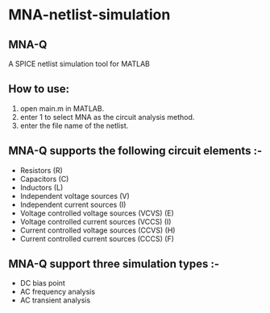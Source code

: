 # MNA-netlist-simulation
MNA-Q
---------------------------------------------------------------------------
A SPICE netlist simulation tool for MATLAB

How to use:
--------------------------
1.  open main.m in MATLAB.
2.  enter 1 to select MNA as the circuit analysis method.
3.  enter the file name of the netlist.

MNA-Q supports the following circuit elements :-
-------
- Resistors (R)
- Capacitors (C)
- Inductors (L)
- Independent voltage sources (V)
- Independent current sources (I)
- Voltage controlled voltage sources (VCVS) (E)
- Voltage controlled current sources (VCCS) (I)
- Current controlled voltage sources (CCVS) (H)
- Current controlled current sources (CCCS) (F)

MNA-Q support three simulation types :-
--------
- DC bias point
- AC frequency analysis
- AC transient analysis
